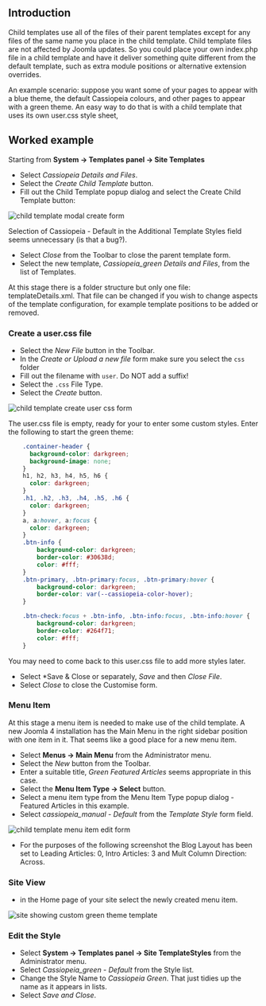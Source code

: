 <!-- Filename: J4.x:Child_Templates / Display title: Child Templates -->

## Introduction

Child templates use all of the files of their parent templates except
for any files of the same name you place in the child template. Child
template files are not affected by Joomla updates. So you could place
your own index.php file in a child template and have it deliver
something quite different from the default template, such as extra
module positions or alternative extension overrides.

An example scenario: suppose you want some of your pages to appear with
a blue theme, the default Cassiopeia colours, and other pages to appear
with a green theme. An easy way to do that is with a child template that
uses its own user.css style sheet,

## Worked example

Starting from **System → Templates panel → Site Templates**

- Select *Cassiopeia Details and Files*.
- Select the *Create Child Template* button.
- Fill out the Child Template popup dialog and select the Create Child
  Template button:

![child template modal create form](../../../en/images/templates/child-templates-create-green.png)

Selection of Cassiopeia - Default in the Additional Template Styles
field seems unnecessary (is that a bug?).

- Select *Close* from the Toolbar to close the parent template form.
- Select the new template, *Cassiopeia_green Details and Files*, from
  the list of Templates.

At this stage there is a folder structure but only one file:
templateDetails.xml. That file can be changed if you wish to change
aspects of the template configuration, for example template positions to
be added or removed.

### Create a user.css file

- Select the *New File* button in the Toolbar.
- In the *Create or Upload a new file* form make sure you select the
  `css` folder
- Fill out the filename with `user`. Do NOT add a suffix!
- Select the `.css` File Type.
- Select the *Create* button.

![child template create user css form](../../../en/images/templates/child-templates-create-green-user-css.png)

The user.css file is empty, ready for your to enter some custom styles.
Enter the following to start the green theme:
```css
    .container-header {
      background-color: darkgreen;
      background-image: none;
    }
    h1, h2, h3, h4, h5, h6 {
      color: darkgreen;
    }
    .h1, .h2, .h3, .h4, .h5, .h6 {
      color: darkgreen;
    }
    a, a:hover, a:focus {
      color: darkgreen;
    }
    .btn-info {
        background-color: darkgreen;
        border-color: #30638d;
        color: #fff;
    }
    .btn-primary, .btn-primary:focus, .btn-primary:hover {
        background-color: darkgreen;
        border-color: var(--cassiopeia-color-hover);
    }

    .btn-check:focus + .btn-info, .btn-info:focus, .btn-info:hover {
        background-color: darkgreen;
        border-color: #264f71;
        color: #fff;
    }
```
You may need to come back to this user.css file to add more styles
later.

- Select *Save & Close or separately, *Save* and then *Close File*.
- Select *Close* to close the Customise form.

### Menu Item

At this stage a menu item is needed to make use of the child template. A
new Joomla 4 installation has the Main Menu in the right sidebar
position with one item in it. That seems like a good place for a new
menu item.

- Select **Menus → Main Menu** from the Administrator menu.
- Select the *New* button from the Toolbar.
- Enter a suitable title, *Green Featured Articles* seems appropriate in
  this case.
- Select the **Menu Item Type → Select** button.
- Select a menu item type from the Menu Item Type popup dialog -
  Featured Articles in this example.
- Select *cassiopeia_manual - Default* from the *Template Style* form
  field.

![child template menu item edit form](../../../en/images/templates/child-templates-create-green-menu-item.png)

- For the purposes of the following screenshot the Blog Layout has been
  set to Leading Articles: 0, Intro Articles: 3 and Mult Column
  Direction: Across.

### Site View

- in the Home page of your site select the newly created menu item.

![site showing custom green theme template](../../../en/images/templates/child-templates-green-site-result.png)

### Edit the Style

- Select **System → Templates panel → Site TemplateStyles** from
  the Administrator menu.
- Select *Cassiopeia_green - Default* from the Style list.
- Change the Style Name to *Cassiopeia Green*. That just tidies up the
  name as it appears in lists.
- Select *Save and Close*.
